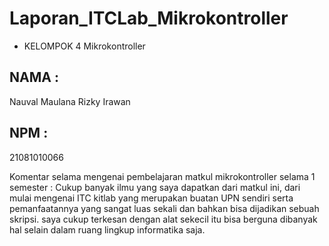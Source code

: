 # Laporan_ITCLab_Mikrokontroller
* KELOMPOK 4 Mikrokontroller

## NAMA : 
Nauval Maulana Rizky Irawan

## NPM : 
21081010066

Komentar selama mengenai pembelajaran matkul mikrokontroller selama 1 semester : 
Cukup banyak ilmu yang saya dapatkan dari matkul ini, dari mulai mengenai ITC kitlab yang merupakan buatan UPN sendiri serta pemanfaatannya yang sangat luas sekali dan bahkan bisa dijadikan sebuah skripsi. saya cukup terkesan dengan alat sekecil itu bisa berguna dibanyak hal selain dalam ruang lingkup informatika saja.
